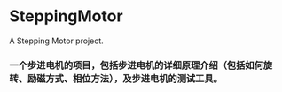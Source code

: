 # SteppingMotor


A Stepping Motor project.

### 一个步进电机的项目，包括步进电机的详细原理介绍（包括如何旋转、励磁方式、相位方法），及步进电机的测试工具。

### 


